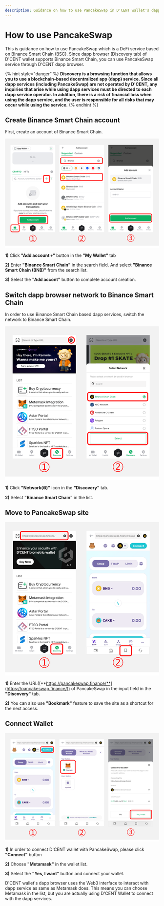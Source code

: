 ```yaml
---
description: Guidance on how to use PancakeSwap in D'CENT wallet's dapp browser
---
```


# How to use PancakeSwap

This is guidance on how to use PancakeSwap which is a DeFi service based on Binance Smart Chain (BSC). Since dapp browser (Discovery tab) of D'CENT wallet supports Binance Smart Chain, you can use PancakeSwap service through D'CENT dapp browser.

{% hint style="danger" %}
**Discovery is a browsing function that allows you to use a blockchain-based decentralized app (dapp) service. Since all dapp services (including PancakeSwap) are not operated by D'CENT, any inquiries that arise while using dapp services must be directed to each dapp service operator. In addition, there is a risk of financial loss when using the dapp service, and the user is responsible for all risks that may occur while using the service.**
{% endhint %}

## Create Binance Smart Chain account

First, create an account of Binance Smart Chain.

<div align="left"><img src="../.gitbook/assets/Pancakeswap(1).png" alt=""></div>

**1)** Click **"Add account `+`"** button in the **"My Wallet"** tab

**2)** Enter **"Binance Smart Chain"** in the search field. And select **"Binance Smart Chain (BNB)"** from the search list.

**3)** Select the **"Add accont"** button to complete account creation.

## Switch dapp browser network to Binance Smart Chain

In order to use Binance Smart Chain based dapp services, switch the network to Binance Smart Chain.

<div align="left"><img src="../.gitbook/assets/Pancakeswap(2).png" alt="" width="563"></div>

**1)** Click **"Network(🌐)"** icon in the **"Discovery"** tab.

**2)** Select **"Binance Smart Chain"** in the list.

## Move to PancakeSwap site

<div align="left"><img src="../.gitbook/assets/Pancakeswap(3).png" alt="" width="563"></div>

**1)** Enter the URL([**https://pancakeswap.finance/**](https://pancakeswap.finance/)) of PancakeSwap in the input field in the **"Discovery"** tab.

**2)** You can also use **"Bookmark"** feature to save the site as a shortcut for the next access.

## Connect Wallet

<div align="left"><img src="../.gitbook/assets/Pancakeswap(4).png" alt=""></div>

**1)** In order to connect D'CENT wallet with PancakeSwap, please click **"Connect"** button

**2)** Choose **"Metamask"** in the wallet list.

**3)** Select the **"Yes, I want"** button and connect your wallet.

D'CENT wallet's dapp browser uses the Web3 interface to interact with dapp service as same as Metamask does. This means you can choose Metamask in the list, but you are actually using D'CENT Wallet to connect with the dapp services.
